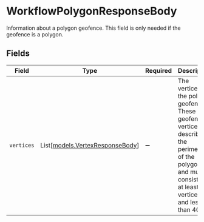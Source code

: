# WorkflowPolygonResponseBody

Information about a polygon geofence. This field is only needed if the geofence is a polygon.


## Fields

| Field                                                                                                                                                          | Type                                                                                                                                                           | Required                                                                                                                                                       | Description                                                                                                                                                    |
| -------------------------------------------------------------------------------------------------------------------------------------------------------------- | -------------------------------------------------------------------------------------------------------------------------------------------------------------- | -------------------------------------------------------------------------------------------------------------------------------------------------------------- | -------------------------------------------------------------------------------------------------------------------------------------------------------------- |
| `vertices`                                                                                                                                                     | List[[models.VertexResponseBody](../models/vertexresponsebody.md)]                                                                                             | :heavy_minus_sign:                                                                                                                                             | The vertices of the polygon geofence. These geofence vertices describe the perimeter of the polygon, and must consist of at least 3 vertices and less than 40. |
